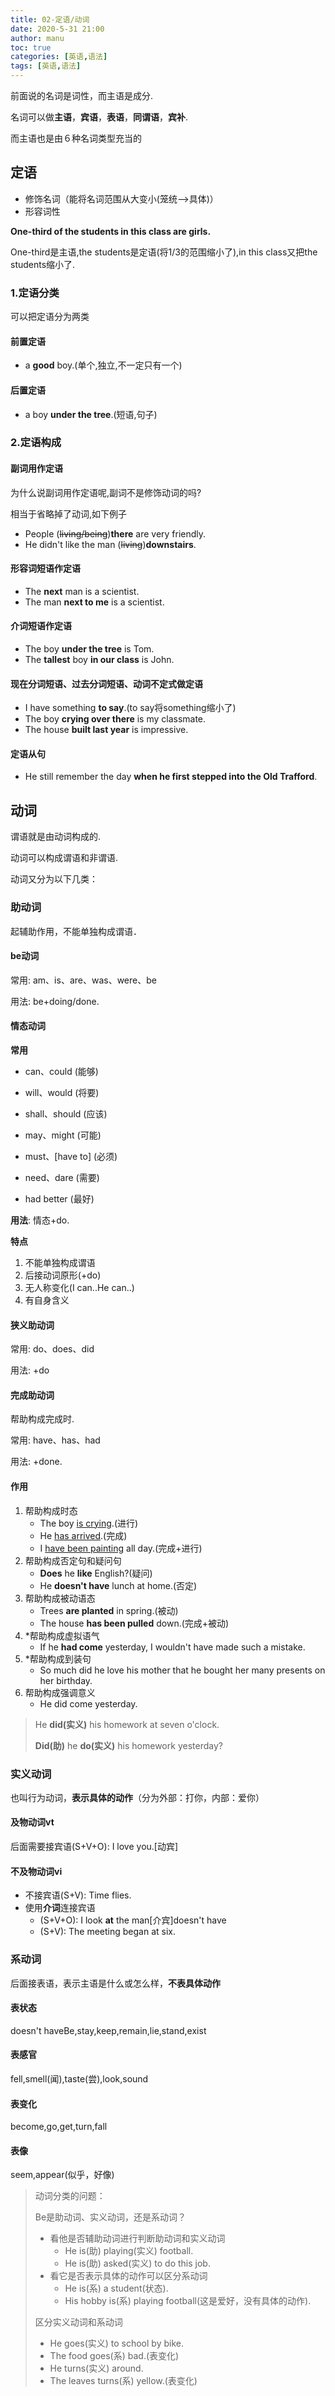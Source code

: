 ```yaml
---
title: 02-定语/动词
date: 2020-5-31 21:00
author: manu
toc: true
categories: [英语,语法]
tags: [英语,语法]
---
```


 前面说的名词是词性，而主语是成分.

名词可以做**主语**，**宾语**，**表语**，**同谓语**，**宾补**.

而主语也是由６种名词类型充当的

<!-- more -->

## 定语

- 修饰名词（能将名词范围从大变小(笼统-->具体)）
- 形容词性

**One-third of the students in this class are girls.**

One-third是主语,the students是定语(将1/3的范围缩小了),in this class又把the students缩小了.

### 1.定语分类

可以把定语分为两类

#### 前置定语

- a **good** boy.(单个,独立,不一定只有一个)

#### 后置定语

- a boy **under the tree**.(短语,句子)

### 2.定语构成

#### **副词用作定语**

为什么说副词用作定语呢,副词不是修饰动词的吗?

相当于省略掉了动词,如下例子

- People (~~living/being~~)**there** are very friendly.
- He didn't like the man (~~living~~)**downstairs**.

#### **形容词短语作定语**

- The **next** man is a scientist.
- The man **next to me** is a scientist.

#### **介词短语作定语**

- The boy **under the tree** is Tom.
- The **tallest** boy **in our class** is John.

#### **现在分词短语、过去分词短语、动词不定式做定语**

- I have something **to say**.(to say将something缩小了)
- The boy **crying over there** is my classmate.
- The house **built last year** is impressive. 

#### 定语从句

- He still remember the day **when he first stepped into the Old Trafford**.

## 动词

谓语就是由动词构成的.

动词可以构成谓语和非谓语.

动词又分为以下几类：

### 助动词

起辅助作用，不能单独构成谓语．

#### **be动词**

常用: am、is、are、was、were、be

用法: be+doing/done.

#### **情态动词**

**常用**

- can、could (能够)


- will、would (将要)
- shall、should (应该)
- may、might (可能)
- must、[have to] (必须)
- need、dare (需要)
- had better (最好)

**用法**: 情态+do.

**特点**

1. 不能单独构成谓语
2. 后接动词原形(+do)
3. 无人称变化(I can..He can..)
4. 有自身含义

#### **狭义助动词**

常用: do、does、did

用法: +do

#### **完成助动词**

帮助构成完成时.

常用: have、has、had

用法: +done.

#### 作用

1. 帮助构成时态
   - The boy <u>is crying</u>.(进行)
   - He <u>has arrived</u>.(完成)
   - I <u>have been painting</u> all day.(完成+进行)
2. 帮助构成否定句和疑问句
   - **Does** he **like** English?(疑问)
   - He **doesn't have** lunch at home.(否定)
3. 帮助构成被动语态
   - Trees **are planted** in spring.(被动)
   - The house **has been pulled** down.(完成+被动)
4. *帮助构成虚拟语气
   - If he **had come** yesterday, I wouldn't have made such a mistake.
5. *帮助构成到装句
   - So much did he love his mother that he bought her many presents on her birthday.
6. 帮助构成强调意义
   - He did come yesterday.

> He **did(实义)** his homework at seven o'clock.
>
> **Did(助)** he **do(实义)** his homework yesterday?

### 实义动词

也叫行为动词，**表示具体的动作**（分为外部：打你，内部：爱你）

#### 及物动词vt

后面需要接宾语(S+V+O): I love you.[动宾]

#### 不及物动词vi

- 不接宾语(S+V): Time flies.
- 使用**介词**连接宾语
  - (S+V+O): I look **at** the man[介宾]doesn't have
  - (S+V): The meeting began at six.

### 系动词

后面接表语，表示主语是什么或怎么样，**不表具体动作**

#### 表状态

doesn't haveBe,stay,keep,remain,lie,stand,exist

#### 表感官

fell,smell(闻),taste(尝),look,sound

#### 表变化

become,go,get,turn,fall

#### 表像

seem,appear(似乎，好像)

> 动词分类的问题：
>
> Be是助动词、实义动词，还是系动词？
>
> - 看他是否辅助动词进行判断助动词和实义动词
>   - He is(助) playing(实义) football.
>   - He is(助) asked(实义) to do this job.
> - 看它是否表示具体的动作可以区分系动词
>   - He is(系) a student(状态).
>   - His hobby is(系) playing football(这是爱好，没有具体的动作).
>
> 区分实义动词和系动词
>
> - He goes(实义) to school by bike.
> - The food goes(系) bad.(表变化)
> - He turns(实义) around.
> - The leaves turns(系) yellow.(表变化)